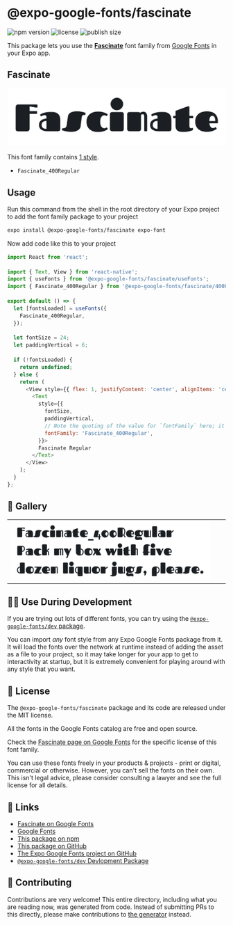 # @expo-google-fonts/fascinate

![npm version](https://flat.badgen.net/npm/v/@expo-google-fonts/fascinate)
![license](https://flat.badgen.net/github/license/expo/google-fonts)
![publish size](https://flat.badgen.net/packagephobia/install/@expo-google-fonts/fascinate)

This package lets you use the [**Fascinate**](https://fonts.google.com/specimen/Fascinate) font family from [Google Fonts](https://fonts.google.com/) in your Expo app.

## Fascinate

![Fascinate](./font-family.png)

This font family contains [1 style](#-gallery).

- `Fascinate_400Regular`

## Usage

Run this command from the shell in the root directory of your Expo project to add the font family package to your project
```sh
expo install @expo-google-fonts/fascinate expo-font
```

Now add code like this to your project
```js
import React from 'react';

import { Text, View } from 'react-native';
import { useFonts } from '@expo-google-fonts/fascinate/useFonts';
import { Fascinate_400Regular } from '@expo-google-fonts/fascinate/400Regular';

export default () => {
  let [fontsLoaded] = useFonts({
    Fascinate_400Regular,
  });

  let fontSize = 24;
  let paddingVertical = 6;

  if (!fontsLoaded) {
    return undefined;
  } else {
    return (
      <View style={{ flex: 1, justifyContent: 'center', alignItems: 'center' }}>
        <Text
          style={{
            fontSize,
            paddingVertical,
            // Note the quoting of the value for `fontFamily` here; it expects a string!
            fontFamily: 'Fascinate_400Regular',
          }}>
          Fascinate Regular
        </Text>
      </View>
    );
  }
};

```

## 🔡 Gallery


||||
|-|-|-|
|![Fascinate_400Regular](./Fascinate_400Regular.ttf.png)||||


## 👩‍💻 Use During Development

If you are trying out lots of different fonts, you can try using the [`@expo-google-fonts/dev` package](https://github.com/expo/google-fonts/tree/master/font-packages/dev#readme).

You can import *any* font style from any Expo Google Fonts package from it. It will load the fonts
over the network at runtime instead of adding the asset as a file to your project, so it may take longer
for your app to get to interactivity at startup, but it is extremely convenient
for playing around with any style that you want.

## 📖 License

The `@expo-google-fonts/fascinate` package and its code are released under the MIT license.

All the fonts in the Google Fonts catalog are free and open source.

Check the [Fascinate page on Google Fonts](https://fonts.google.com/specimen/Fascinate) for the specific license of this font family.

You can use these fonts freely in your products & projects - print or digital, commercial or otherwise. However, you can't sell the fonts on their own. This isn't legal advice, please consider consulting a lawyer and see the full license for all details.

## 🔗 Links

- [Fascinate on Google Fonts](https://fonts.google.com/specimen/Fascinate)
- [Google Fonts](https://fonts.google.com/)
- [This package on npm](https://www.npmjs.com/package/@expo-google-fonts/fascinate)
- [This package on GitHub](https://github.com/expo/google-fonts/tree/master/font-packages/fascinate)
- [The Expo Google Fonts project on GitHub](https://github.com/expo/google-fonts)
- [`@expo-google-fonts/dev` Devlopment Package](https://github.com/expo/google-fonts/tree/master/font-packages/dev)

## 🤝 Contributing

Contributions are very welcome! This entire directory, including what you are reading now, was generated from code. Instead of submitting PRs to this directly, please make contributions to [the generator](https://github.com/expo/google-fonts/tree/master/packages/generator) instead.
